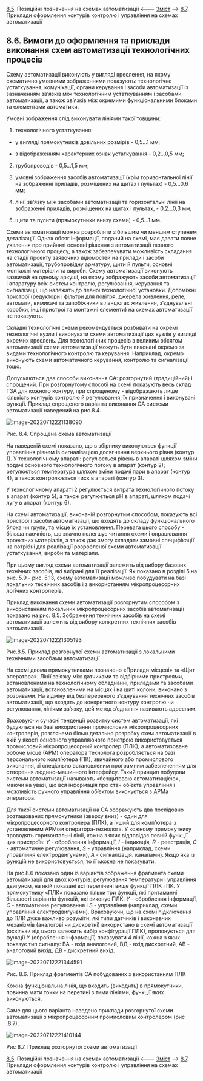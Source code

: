 [8.5](8_5.md). Позиційні позначення на схемах автоматизації <--- [Зміст](README.md) --> [8.7](8_7.md). Приклади оформлення контурів контролю і управління на схемах автоматизації

## 8.6. Вимоги до оформлення та приклади виконання схем автоматизації технологічних процесів

Схему автоматизації виконують у вигляді креслення, на якому схематично умовними зображеннями показують: технологічне устаткування, комунікації, органи керування і засоби автоматизації із зазначенням зв’язків між технологічним устаткуванням і засобами автоматизації, а також зв’язків між окремими функціональними блоками та елементами автоматики. 

Умовні зображення слід виконувати лініями такої товщини:

1) технологічного устаткування:

- у вигляді прямокутників довільних розмірів - 0,5…1 мм;

- з відображенням характерних ознак устаткування - 0,2…0,5 мм;

2) трубопроводів - 0,5…1,5 мм;

3) умовні зображення засобів автоматизації (крім горизонтальної лінії на зображенні приладів, розміщених на щитах і пультах) - 0,5…0,6 мм;

4) лінії зв’язку між засобами автоматизації та горизонтальні лінії на зображенні приладів, розміщених на щитах і пультах, - 0,2…0,3 мм;

5) щити та пульти (прямокутники внизу схеми) - 0,5…1 мм.

Схеми автоматизації можна розробляти з більшим чи меншим ступенем деталізації. Однак обсяг інформації, поданий на схемі, має давати повне уявлення про прийняті основні рішення з автоматизації певного технологічного процесу, а також забезпечувати можливість складання на стадії проекту заявочних відомостей на прилади і засоби автоматизації, трубопровідну арматуру, щити й пульти, основні монтажні матеріали та вироби. Схему автоматизації виконують зазвичай на одному аркуші, на якому зображують засоби автоматизації і апаратуру всіх систем контролю, регулювання, керування та сигналізації, що належать до певної технологічної установки. Допоміжні пристрої (редуктори і фільтри для повітря, джерела живлення, реле, автомати, вимикачі та запобіжники в ланцюгах живлення, з’єднувальні коробки, інші пристрої та монтажні елементи) на схемах автоматизації не показують.

Складні технологічні схеми рекомендується розбивати на окремі технологічні вузли і виконувати схеми автоматизації цих вузлів у вигляді окремих креслень. Для технологічних процесів з великим обсягом автоматизації схеми автоматизації можуть бути виконані окремо за видами технологічного контролю та керування. Наприклад, окремо виконують схеми автоматичного керування, контролю та сигналізації тощо. 

Допускаються два способи виконання СА: розгорнутий (традиційний) і спрощений. При розгорнутому способі на схемі показують весь склад ТЗА для кожного контуру, при спрощеному - відображають лише кількість контурів контролю й регулювання, їх призначення і виконувані функції. Приклад спрощеного варіанта виконання СА системи автоматизації наведений на рис.8.4.

![image-20220712221138090](media8/image-20220712221138090.png)

Рис. 8.4. Спрощена схема автоматизації

На наведеній схемі показано, що в збірнику виконуються функції управління рівнем із сигналізацією досягнення верхнього рівня (контур 1). У технологічному апараті: регулюється рівень в апараті шляхом зміни подачі основного технологічного потоку в апарат (контур 2); регулюється температура шляхом зміни подачі пари в апарат (контур 4), а також контролюється тиск в апараті (контур 3). 

У технологічному апараті 2 регулюється витрата технологічного потоку в апарат (контур 5), а також регулюється рН в апараті, шляхом подачі лугу в апарат (контур 6). 

На схемі автоматизації, виконаній розгорнутим способом, показують всі пристрої і засоби автоматизації, що входять до складу функціонального блока чи групи, та місце їх установлення. Перевага цього способу - більша наочність, що значно полегшує читання схеми і опрацювання проектних матеріалів, а також дає змогу складати замовні специфікації на потрібні для реалізації розробленої схеми автоматизації устаткування, вироби та матеріали.

При цьому вигляд схеми автоматизації залежить від вибору базових технічних засобів, які вибрані для її реалізації. Як показано в розділі 5 на рис. 5.9 - рис. 5.13, схему автоматизації можливо побудувати на базі локальних технічних засобів і з використанням мікропроцесорних логічних контролерів.

Приклад виконання схеми автоматизації розгорнутим способом з використанням локальних мікропроцесорних засобів автоматизації показано на рис. 8.5. Зображення технічних засобів на схемі автоматизації залежить від вибору конкретних технічних засобів автоматизації.

![image-20220712221305193](media8/image-20220712221305193.png)

Рис.8.5. Приклад розгорнутої схеми автоматизації з локальними технічними засобами автоматизації

На схемі двома прямокутниками позначено «Прилади місцеві» та «Щит оператора». Лінії зв’язку між датчиками та відбірними пристроями, встановленими на технологічному обладнанні, приладами та засобами автоматизації, встановленими на місцях і на щиті колони, виконано з розривами. На відміну від безперервного з’єднування технічних засобів автоматизації, що входять до конкретного контуру контролю чи регулювання, лініями зв’язку, цей метод з’єднання називають адресним.

Враховуючи сучасні тенденції розвитку систем автоматизації, які будуються на базі використання промислових мікропроцесорних контролерів, розглянемо більш детально розробку схем автоматизації в якій у якості основного управляючого пристрою використовується промисловий мікропроцесорний контролер (ПЛК), а автоматизоване робоче місце (АРМ) оператора технолога розробляється на базі персонального комп’ютера (ПК), звичайного або промислового виконання, зі спеціально встановленим програмним забезпеченням для створення людино-машинного інтерфейсу. Такий принцип побудови системи автоматизації називають «безщитовою автоматизацією», маючи на увазі, що вся інформація про стан об’єкта управління і можливість ручного управління об’єктом виконується з АРМа оператора.

Для такої системи автоматизації на СА зображують два послідовно розташованих прямокутники (зверху вниз) - один для мікропроцесорного контролера (ПЛК), а інший для комп’ютера з установленим АРМом оператора-технолога. У кожному прямокутнику проводять горизонтальні лінії, кожна з яких відповідає певній функції цих пристроїв: *Y* - оброблення інформації, *I* - індикація, *R* - реєстрація, *C* - автоматичне регулювання, *S* - управління (наприклад, схеми управління електродвигунами), *A* - сигналізація. каналами). Якщо яка із функцій не використовується, то її можна не показувати.

На рис.8.6 показано один із варіантів зображення фрагмента схеми автоматизації для двох контурів: регулювання температури і управління двигуном, на якій показані всі перелічені вище функції ПЛК і ПК. У прямокутнику «ПЛК» показано тільки три функції, які притаманні більшості варіантів функцій, які виконує ПЛК: *Y* - оброблення інформації, *C* - автоматичне регулювання і *S* - управління (наприклад, схеми управління електродвигунами). Враховуючи, що на схемі підключення до ПЛК дуже важливо розуміти, які типи датчиків і виконавчих механізмів (аналогові чи дискретні) використано в схемі автоматизації (оскільки від цього залежить вибір конфігурації ПЛК), пропонується для функції *Y* (оброблення інформації) показувати 4 лінії, кожна з яких показує тип сигналу: ВА - вхід аналоговий, ВД - вхід дискретний, АВ - аналоговий вихід, ДВ - дискретний вихід.

![image-20220712221344591](media8/image-20220712221344591.png)

Рис. 8.6. Приклад фрагментів СА побудованих з використанням ПЛК

Кожна функціональна лінія, що входить (виходить) в прямокутники, повинна мати точки на перетині з тими лініями, функції яких виконуються.

Саме для цього варіанта наведено приклади розгорнутої схеми автоматизації з мікропроцесорним промисловим контролером (рис .8.7).

![image-20220712221410144](media8/image-20220712221410144.png)

Рис 8.7. Приклад розгорнутої схеми автоматизації 



[8.5](8_5.md). Позиційні позначення на схемах автоматизації <--- [Зміст](README.md) --> [8.7](8_7.md). Приклади оформлення контурів контролю і управління на схемах автоматизації